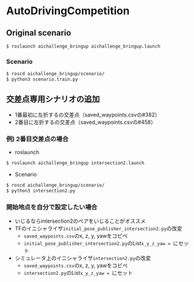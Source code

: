 # AutoDrivingCompetition

## Original scenario
```bash
$ roslaunch aichallenge_bringup aichallenge_bringup.launch
```
### Scenario
```bash
$ roscd aichallenge_bringup/scenario/
$ python3 scenario.train.py 

```


## 交差点専用シナリオの追加
- 1番最初に左折するの交差点（saved_waypoints.csvの#382）
- 2番目に左折するの交差点（saved_waypoints.csvの#458）

### 例) 2番目交差点の場合
- roslaunch
```bash
$ roslaunch aichallenge_bringup intersection2.launch
```
- Scenario
```bash
$ roscd aichallenge_bringup/scenario/
$ python3 intersection2.py 
```

### 開始地点を自分で設定したい場合
- いじるならintersection2のペアをいじることがオススメ
- TFのイニシャライザ`initial_pose_publisher_intersection2.py`の改変
	- `saved_waypoints.csv`のx, z, y, yawをコピペ
	- `initial_pose_publisher_intersection2.py`のList`x_y_z_yaw = `にセット
- シミュレータ上のイニシャライザ`intersection2.py`の改変
	- `saved_waypoints.csv`のx, z, y, yawをコピペ
	- `intersection2.py`のList`x_y_z_yaw = `にセット
